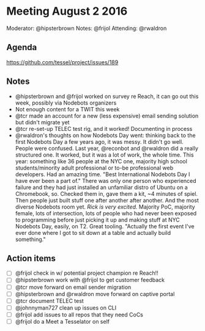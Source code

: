 # Meeting August 2 2016
Moderator: @hipsterbrown
Notes: @frijol
Attending: @rwaldron

## Agenda
https://github.com/tessel/project/issues/189

## Notes

* @hipsterbrown and @frijol worked on survey re Reach, it can go out this week, possibly via Nodebots organizers
* Not enough content for a TWIT this week
* @tcr made an account for a new (less expensive) email sending solution but didn't migrate yet
* @tcr re-set-up TELEC test rig, and it worked! Documenting in process
* @rwaldron's thoughts on how Nodebots Day went: thinking back to the first Nodebots Day a few years ago, it was messy. It didn't go well. People were confused. Last year, @reconbot and @rwaldron did a really structured one. It worked, but it was a lot of work, the whole time. This year: something like 36 people at the NYC one, majority high school students/minority adult professional or to-be professional web developers. Had an amazing time. "Best International Nodebots Day I have ever been a part of." There was only one person who experienced failure and they had just installed an unfamiliar distro of Ubuntu on a Chromebook, so. Checked them in, gave them a kit, ~4 minutes of spiel. Then people just built stuff one after another after another. And the most diverse Nodebots room yet. *Rick is very excited.* Majority PoC, majority female, lots of intersection, lots of people who had never been exposed to programming before just picking it up and making stuff at NYC Nodebots Day, easily, on T2. Great tooling. "Actually the first event I've ever done where I got to sit down at a table and actually build something."

## Action items

* [ ] @frijol check in w/ potential project champion re Reach!!
* [ ] @hipsterbrown work with @frijol to get customer feedback
* [ ] @tcr move forward on email sender migration
* [ ] @hipsterbrown and @rwaldron move forward on captive portal
* [ ] @tcr document TELEC test
* [ ] @johnnyman727 clean up issues on CLI
* [ ] @frijol add issues to all repos that they need CoCs
* [ ] @frijol do a Meet a Tesselator on self
